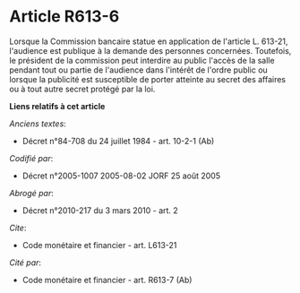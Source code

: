# Article R613-6

Lorsque la Commission bancaire statue en application de l'article L. 613-21, l'audience est publique à la demande des
personnes concernées. Toutefois, le président de la commission peut interdire au public l'accès de la salle pendant tout ou
partie de l'audience dans l'intérêt de l'ordre public ou lorsque la publicité est susceptible de porter atteinte au secret
des affaires ou à tout autre secret protégé par la loi.

**Liens relatifs à cet article**

_Anciens textes_:

  - Décret n°84-708 du 24 juillet 1984 - art. 10-2-1 (Ab)

_Codifié par_:

  - Décret n°2005-1007 2005-08-02 JORF 25 août 2005

_Abrogé par_:

  - Décret n°2010-217 du 3 mars 2010 - art. 2

_Cite_:

  - Code monétaire et financier - art. L613-21

_Cité par_:

  - Code monétaire et financier - art. R613-7 (Ab)
